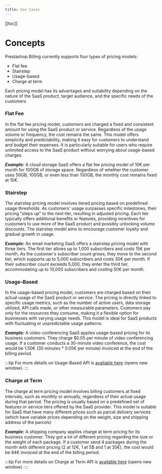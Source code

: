 ```yaml
---
title: Use Cases
---
```


[[toc]]

# Concepts

Prestashop Billing currently supports four types of pricing models:

- Flat fee
- Stairstep
- Usage-based
- Charge at term

Each pricing model has its advantages and suitability depending on the nature of the SaaS product, target audience, and the specific needs of the customers

### Flat Fee

In the flat fee pricing model, customers are charged a fixed and consistent amount for using the SaaS product or service. Regardless of the usage volume or frequency, the cost remains the same. This model offers simplicity and predictability, making it easy for customers to understand and budget their expenses. It is particularly suitable for users who require unlimited access to the SaaS product without worrying about usage-based charges.

**_Example:_** A cloud storage SaaS offers a flat fee pricing model of 10€ per month for 100GB of storage space. Regardless of whether the customer uses 50GB, 100GB, or even less than 100GB, the monthly cost remains fixed at 10€.

### Stairstep

The stairstep pricing model involves tiered pricing based on predefined usage thresholds. As customers' usage surpasses specific milestones, their pricing "steps up" to the next tier, resulting in adjusted pricing. Each tier typically offers additional benefits or features, providing incentives for customers to use more of the SaaS product and possibly unlocking volume discounts. The stairstep model aims to encourage customer loyalty and gradual growth in usage.

**_Example:_**
An email marketing SaaS offers a stairstep pricing model with three tiers. The first tier allows up to 1,000 subscribers and costs 15€ per month. As the customer's subscriber count grows, they move to the second tier, which supports up to 5,000 subscribers and costs 30€ per month. If their subscriber count exceeds 5,000, they enter the third tier, accommodating up to 10,000 subscribers and costing 50€ per month.

### Usage-Based

In the usage-based pricing model, customers are charged based on their actual usage of the SaaS product or service. The pricing is directly linked to specific usage metrics, such as the number of active users, data storage utilized, API calls made, or other measurable parameters. Customers pay only for the resources they consume, making it a flexible option for businesses with varying usage needs. This model is ideal for SaaS products with fluctuating or unpredictable usage patterns.

**_Example:_**
A video conferencing SaaS applies usage-based pricing for its business customers. They charge $0.05 per minute of video conferencing usage. If a customer conducts a 30-minute video conference, the cost would be 1.50€ (30 minutes \* 0.05€ per minute) invoiced at the end of the billing period.

:::tip
For more details on Usage-Based API is [available here](https://prestashop-billing.stoplight.io/docs/api-gateway/896ba54736b77-add-an-usage-to-a-subscription-item) (opens new window).
:::

### Charge at Term

The charge at term pricing model involves billing customers at fixed intervals, such as monthly or annually, regardless of their actual usage during that period. The pricing is usually based on a predefined set of features or service tiers offered by the SaaS provider. This model is suitable for SaaS that have many different prices such as parcel delivery services (which have variable prices depending on the weight, size and shipping address of the parcels)

**_Example:_**
A shipping company applies charge at term pricing for its business customer. They got a lot of different pricing regarding the size or the weight of each package. If a customer send 4 packages during the month with different pricing (2 at 12€, 1 at 5$ and 1 at 35€), the cost would be 64€ invoiced at the end of the billing period.

:::tip
For more details on Charge at Term API is [available here](https://prestashop-billing.stoplight.io/docs/api-gateway/0dec9ae31dd59-add-a-charge-at-term) (opens new window).
:::
